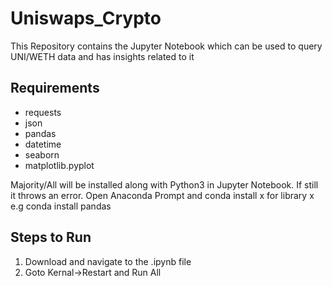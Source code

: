 # Uniswaps_Crypto
This Repository contains the Jupyter Notebook which can be used to query UNI/WETH data and has insights related to it

## Requirements
- requests
- json
- pandas
- datetime
- seaborn
- matplotlib.pyplot

Majority/All will be installed along with Python3 in Jupyter Notebook. 
If still it throws an error. Open Anaconda Prompt and conda install x for library x e.g conda install pandas

## Steps to Run
1. Download and navigate to the .ipynb file 
2. Goto Kernal->Restart and Run All

